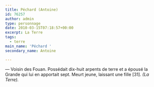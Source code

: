 ```yaml
---
title: Péchard (Antoine)
id: 76257
author: admin
type: personnage
date: 2010-03-15T07:18:57+00:00
excerpt: La Terre
tags:
  - terre
main_name: 'Péchard '
secondary_name: Antoine

---
```

— Voisin des Fouan. Possédait dix-huit arpents de terre et a épousé la Grande qui lui en apportait sept. Meurt jeune, laissant une fille [31]. _(La Terre)._